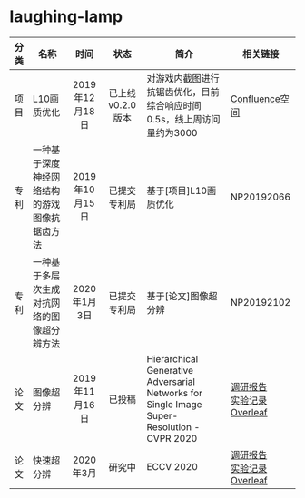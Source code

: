 # laughing-lamp

| 分类 | 名称 | 时间 | 状态 | 简介 | 相关链接 |
| :------: | ------ | :------: | :------: | ------ | ------ |
| 项目 | L10画质优化 | 2019年12月18日 | 已上线v0.2.0版本 | 对游戏内截图进行抗锯齿优化，目前综合响应时间0.5s，线上周访问量约为3000 | [Confluence空间](https://confluence.leihuo.netease.com/pages/viewpage.action?pageId=21225526) |
| 专利 | 一种基于深度神经网络结构的游戏图像抗锯齿方法 | 2019年10月15日 | 已提交专利局 | 基于[项目]L10画质优化 | NP20192066 |
| 专利 | 一种基于多层次生成对抗网络的图像超分辨方法 | 2020年1月3日 | 已提交专利局 | 基于[论文]图像超分辨 | NP20192102 |
| 论文 | 图像超分辨 | 2019年11月16日 | 已投稿 | Hierarchical Generative Adversarial Networks for Single Image Super-Resolution - CVPR 2020 | [调研报告](https://confluence.leihuo.netease.com/pages/viewpage.action?pageId=24014629)<br>[实验记录](https://confluence.leihuo.netease.com/pages/viewpage.action?pageId=27639399)<br>[Overleaf](https://www.overleaf.com/read/xfpfgvvqkkkp) |
| 论文 | 快速超分辨 | 2020年3月 | 研究中 | ECCV 2020 | [调研报告](FastAccurateLightweight.md)<br>[实验记录](https://confluence.leihuo.netease.com/pages/viewpage.action?pageId=34194235)<br>[Overleaf](https://www.overleaf.com/read/yqcqcgjfvyfq) |
